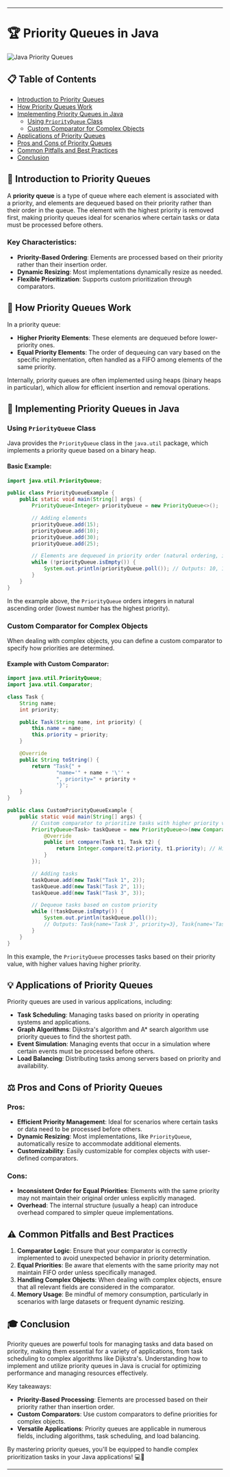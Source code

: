 
---

# 🏆 Priority Queues in Java

![Java Priority Queues](https://img.shields.io/badge/Java-Priority_Queues-red?style=for-the-badge&logo=java)

## 📋 Table of Contents
- [Introduction to Priority Queues](#-introduction-to-priority-queues)
- [How Priority Queues Work](#-how-priority-queues-work)
- [Implementing Priority Queues in Java](#-implementing-priority-queues-in-java)
  - [Using `PriorityQueue` Class](#-using-priorityqueue-class)
  - [Custom Comparator for Complex Objects](#-custom-comparator-for-complex-objects)
- [Applications of Priority Queues](#-applications-of-priority-queues)
- [Pros and Cons of Priority Queues](#-pros-and-cons-of-priority-queues)
- [Common Pitfalls and Best Practices](#-common-pitfalls-and-best-practices)
- [Conclusion](#-conclusion)

## 🌟 Introduction to Priority Queues

A **priority queue** is a type of queue where each element is associated with a priority, and elements are dequeued based on their priority rather than their order in the queue. The element with the highest priority is removed first, making priority queues ideal for scenarios where certain tasks or data must be processed before others.

### Key Characteristics:
- **Priority-Based Ordering**: Elements are processed based on their priority rather than their insertion order.
- **Dynamic Resizing**: Most implementations dynamically resize as needed.
- **Flexible Prioritization**: Supports custom prioritization through comparators.

## 🔧 How Priority Queues Work

In a priority queue:
- **Higher Priority Elements**: These elements are dequeued before lower-priority ones.
- **Equal Priority Elements**: The order of dequeuing can vary based on the specific implementation, often handled as a FIFO among elements of the same priority.

Internally, priority queues are often implemented using heaps (binary heaps in particular), which allow for efficient insertion and removal operations.

## 🚀 Implementing Priority Queues in Java

### Using `PriorityQueue` Class

Java provides the `PriorityQueue` class in the `java.util` package, which implements a priority queue based on a binary heap.

#### Basic Example:
```java
import java.util.PriorityQueue;

public class PriorityQueueExample {
    public static void main(String[] args) {
        PriorityQueue<Integer> priorityQueue = new PriorityQueue<>();

        // Adding elements
        priorityQueue.add(15);
        priorityQueue.add(10);
        priorityQueue.add(30);
        priorityQueue.add(25);

        // Elements are dequeued in priority order (natural ordering, in this case)
        while (!priorityQueue.isEmpty()) {
            System.out.println(priorityQueue.poll()); // Outputs: 10, 15, 25, 30
        }
    }
}
```

In the example above, the `PriorityQueue` orders integers in natural ascending order (lowest number has the highest priority).

### Custom Comparator for Complex Objects

When dealing with complex objects, you can define a custom comparator to specify how priorities are determined.

#### Example with Custom Comparator:
```java
import java.util.PriorityQueue;
import java.util.Comparator;

class Task {
    String name;
    int priority;

    public Task(String name, int priority) {
        this.name = name;
        this.priority = priority;
    }

    @Override
    public String toString() {
        return "Task{" +
                "name='" + name + '\'' +
                ", priority=" + priority +
                '}';
    }
}

public class CustomPriorityQueueExample {
    public static void main(String[] args) {
        // Custom comparator to prioritize tasks with higher priority values
        PriorityQueue<Task> taskQueue = new PriorityQueue<>(new Comparator<Task>() {
            @Override
            public int compare(Task t1, Task t2) {
                return Integer.compare(t2.priority, t1.priority); // Higher priority first
            }
        });

        // Adding tasks
        taskQueue.add(new Task("Task 1", 2));
        taskQueue.add(new Task("Task 2", 1));
        taskQueue.add(new Task("Task 3", 3));

        // Dequeue tasks based on custom priority
        while (!taskQueue.isEmpty()) {
            System.out.println(taskQueue.poll()); 
            // Outputs: Task{name='Task 3', priority=3}, Task{name='Task 1', priority=2}, Task{name='Task 2', priority=1}
        }
    }
}
```

In this example, the `PriorityQueue` processes tasks based on their priority value, with higher values having higher priority.

## 💡 Applications of Priority Queues

Priority queues are used in various applications, including:
- **Task Scheduling**: Managing tasks based on priority in operating systems and applications.
- **Graph Algorithms**: Dijkstra's algorithm and A* search algorithm use priority queues to find the shortest path.
- **Event Simulation**: Managing events that occur in a simulation where certain events must be processed before others.
- **Load Balancing**: Distributing tasks among servers based on priority and availability.

## ⚖️ Pros and Cons of Priority Queues

### Pros:
- **Efficient Priority Management**: Ideal for scenarios where certain tasks or data need to be processed before others.
- **Dynamic Resizing**: Most implementations, like `PriorityQueue`, automatically resize to accommodate additional elements.
- **Customizability**: Easily customizable for complex objects with user-defined comparators.

### Cons:
- **Inconsistent Order for Equal Priorities**: Elements with the same priority may not maintain their original order unless explicitly managed.
- **Overhead**: The internal structure (usually a heap) can introduce overhead compared to simpler queue implementations.

## ⚠️ Common Pitfalls and Best Practices

1. **Comparator Logic**: Ensure that your comparator is correctly implemented to avoid unexpected behavior in priority determination.
2. **Equal Priorities**: Be aware that elements with the same priority may not maintain FIFO order unless specifically managed.
3. **Handling Complex Objects**: When dealing with complex objects, ensure that all relevant fields are considered in the comparator.
4. **Memory Usage**: Be mindful of memory consumption, particularly in scenarios with large datasets or frequent dynamic resizing.

## 🎓 Conclusion

Priority queues are powerful tools for managing tasks and data based on priority, making them essential for a variety of applications, from task scheduling to complex algorithms like Dijkstra's. Understanding how to implement and utilize priority queues in Java is crucial for optimizing performance and managing resources effectively.

Key takeaways:
- **Priority-Based Processing**: Elements are processed based on their priority rather than insertion order.
- **Custom Comparators**: Use custom comparators to define priorities for complex objects.
- **Versatile Applications**: Priority queues are applicable in numerous fields, including algorithms, task scheduling, and load balancing.

By mastering priority queues, you'll be equipped to handle complex prioritization tasks in your Java applications! 💻🚀

---
